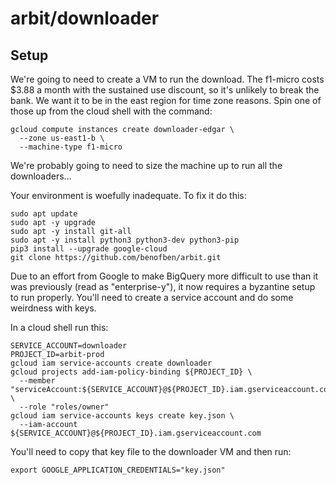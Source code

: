 # arbit/downloader

## Setup

We're going to need to create a VM to run the download.  The f1-micro costs $3.88 a month with the sustained use discount, so it's unlikely to break the bank.  We want it to be in the east region for time zone reasons.  Spin one of those up from the cloud shell with the command:

    gcloud compute instances create downloader-edgar \
      --zone us-east1-b \
      --machine-type f1-micro

We're probably going to need to size the machine up to run all the downloaders...

Your environment is woefully inadequate.  To fix it do this:

    sudo apt update
    sudo apt -y upgrade
    sudo apt -y install git-all
    sudo apt -y install python3 python3-dev python3-pip
    pip3 install --upgrade google-cloud
    git clone https://github.com/benofben/arbit.git

Due to an effort from Google to make BigQuery more difficult to use than it was previously (read as "enterprise-y"), it now requires a byzantine setup to run properly.  You'll need to create a service account and do some weirdness with keys.

In a cloud shell run this:

    SERVICE_ACCOUNT=downloader
    PROJECT_ID=arbit-prod
    gcloud iam service-accounts create downloader
    gcloud projects add-iam-policy-binding ${PROJECT_ID} \
      --member "serviceAccount:${SERVICE_ACCOUNT}@${PROJECT_ID}.iam.gserviceaccount.com" \
      --role "roles/owner"
    gcloud iam service-accounts keys create key.json \
      --iam-account ${SERVICE_ACCOUNT}@${PROJECT_ID}.iam.gserviceaccount.com

You'll need to copy that key file to the downloader VM and then run:

    export GOOGLE_APPLICATION_CREDENTIALS="key.json"
